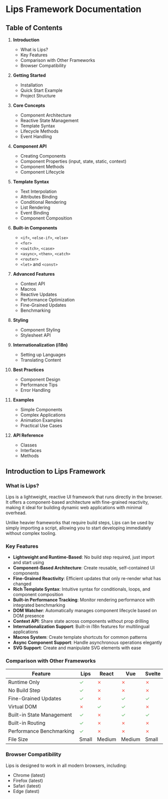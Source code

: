 # Lips Framework Documentation

## Table of Contents

1. **Introduction**
   - What is Lips?
   - Key Features
   - Comparison with Other Frameworks
   - Browser Compatibility

2. **Getting Started**
   - Installation
   - Quick Start Example
   - Project Structure

3. **Core Concepts**
   - Component Architecture
   - Reactive State Management
   - Template Syntax
   - Lifecycle Methods
   - Event Handling

4. **Component API**
   - Creating Components
   - Component Properties (input, state, static, context)
   - Component Methods
   - Component Lifecycle

5. **Template Syntax**
   - Text Interpolation
   - Attributes Binding
   - Conditional Rendering
   - List Rendering
   - Event Binding
   - Component Composition

6. **Built-in Components**
   - `<if>`, `<else-if>`, `<else>`
   - `<for>`
   - `<switch>`, `<case>`
   - `<async>`, `<then>`, `<catch>`
   - `<router>`
   - `<let>` and `<const>`

7. **Advanced Features**
   - Context API
   - Macros
   - Reactive Updates
   - Performance Optimization
   - Fine-Grained Updates
   - Benchmarking

8. **Styling**
   - Component Styling
   - Stylesheet API

9. **Internationalization (i18n)**
   - Setting up Languages
   - Translating Content

10. **Best Practices**
    - Component Design
    - Performance Tips
    - Error Handling

11. **Examples**
    - Simple Components
    - Complex Applications
    - Animation Examples
    - Practical Use Cases

12. **API Reference**
    - Classes
    - Interfaces
    - Methods

## Introduction to Lips Framework

### What is Lips?

Lips is a lightweight, reactive UI framework that runs directly in the browser. It offers a component-based architecture with fine-grained reactivity, making it ideal for building dynamic web applications with minimal overhead.

Unlike heavier frameworks that require build steps, Lips can be used by simply importing a script, allowing you to start developing immediately without complex tooling.

### Key Features

- **Lightweight and Runtime-Based**: No build step required, just import and start using
- **Component-Based Architecture**: Create reusable, self-contained UI components
- **Fine-Grained Reactivity**: Efficient updates that only re-render what has changed
- **Rich Template Syntax**: Intuitive syntax for conditionals, loops, and component composition
- **Built-in Performance Tracking**: Monitor rendering performance with integrated benchmarking
- **DOM Watcher**: Automatically manages component lifecycle based on DOM presence
- **Context API**: Share state across components without prop drilling
- **Internationalization Support**: Built-in i18n features for multilingual applications
- **Macros System**: Create template shortcuts for common patterns
- **Async Component Support**: Handle asynchronous operations elegantly
- **SVG Support**: Create and manipulate SVG elements with ease

### Comparison with Other Frameworks

| Feature | Lips | React | Vue | Svelte |
|---------|------|-------|-----|--------|
| Runtime Only | <span style="color:#4CAF50">✓</span> | <span style="color:#F44336">✗</span> | <span style="color:#F44336">✗</span> | <span style="color:#F44336">✗</span> |
| No Build Step | <span style="color:#4CAF50">✓</span> | <span style="color:#F44336">✗</span> | <span style="color:#F44336">✗</span> | <span style="color:#F44336">✗</span> |
| Fine-Grained Updates | <span style="color:#4CAF50">✓</span> | <span style="color:#F44336">✗</span> | <span style="color:#4CAF50">✓</span> | <span style="color:#4CAF50">✓</span> |
| Virtual DOM | <span style="color:#F44336">✗</span> | <span style="color:#4CAF50">✓</span> | <span style="color:#4CAF50">✓</span> | <span style="color:#F44336">✗</span> |
| Built-in State Management | <span style="color:#4CAF50">✓</span> | <span style="color:#F44336">✗</span> | <span style="color:#4CAF50">✓</span> | <span style="color:#4CAF50">✓</span> |
| Built-in Routing | <span style="color:#4CAF50">✓</span> | <span style="color:#F44336">✗</span> | <span style="color:#F44336">✗</span> | <span style="color:#F44336">✗</span> |
| Performance Benchmarking | <span style="color:#4CAF50">✓</span> | <span style="color:#F44336">✗</span> | <span style="color:#F44336">✗</span> | <span style="color:#F44336">✗</span> |
| File Size | Small | Medium | Medium | Small |

### Browser Compatibility

Lips is designed to work in all modern browsers, including:
- Chrome (latest)
- Firefox (latest)
- Safari (latest)
- Edge (latest)